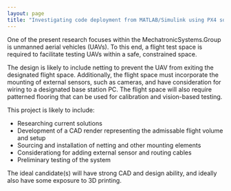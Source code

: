 ```yaml
---
layout: page
title: "Investigating code deployment from MATLAB/Simulink using PX4 software"
---
```


One of the present research focuses within the MechatronicSystems.Group is unmanned aerial vehicles (UAVs). To this end, a flight test space is required to facilitate testing UAVs within a safe, constrained space. 

The design is likely to include netting to prevent the UAV from exiting the designated flight space. Additionally, the flight space must incorporate the mounting of external sensors, such as cameras, and have consideration for wiring to a designated base station PC. The flight space will also require patterned flooring that can be used for calibration and vision-based testing.

This project is likely to include:

<ul>
  <li>Researching current solutions</li>
  <li>Development of a CAD render representing the admissable flight volume and setup</li>
  <li>Sourcing and installation of netting and other mounting elements</li>
  <li>Considerationg for adding external sensor and routing cables</li>
  <li>Preliminary testing of the system</li>
</ul>

The ideal candidate(s) will have strong CAD and design ability, and ideally also have some exposure to 3D printing.


